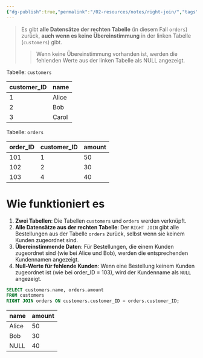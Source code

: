 ```yaml
---
{"dg-publish":true,"permalink":"/02-resources/notes/right-join/","tags":["datenbank","code/SQL"]}
---
```


>Es gibt **alle Datensätze der rechten Tabelle** (in diesem Fall `orders`) zurück, **auch wenn es keine Übereinstimmung** in der linken Tabelle (`customers`) gibt. 
>>Wenn keine Übereinstimmung vorhanden ist, werden die fehlenden Werte aus der linken Tabelle als NULL angezeigt.

Tabelle: `customers` 

|customer_ID|name|
|---|---|
|1|Alice|
|2|Bob|
|3|Carol|

Tabelle: `orders` 

|order_ID|customer_ID|amount|
|---|---|---|
|101|1|50|
|102|2|30|
|103|4|40|

# Wie funktioniert es

1. **Zwei Tabellen**: Die Tabellen `customers` und `orders` werden verknüpft.
2. **Alle Datensätze aus der rechten Tabelle**: Der `RIGHT JOIN` gibt alle Bestellungen aus der Tabelle `orders` zurück, selbst wenn sie keinem Kunden zugeordnet sind.
3. **Übereinstimmende Daten**: Für Bestellungen, die einem Kunden zugeordnet sind (wie bei Alice und Bob), werden die entsprechenden Kundennamen angezeigt.
4. **Null-Werte für fehlende Kunden**: Wenn eine Bestellung keinem Kunden zugeordnet ist (wie bei order_ID = 103), wird der Kundenname als `NULL` angezeigt.

```sql
SELECT customers.name, orders.amount
FROM customers
RIGHT JOIN orders ON customers.customer_ID = orders.customer_ID;
```

| name  | amount |
| ----- | ------ |
| Alice | 50     |
| Bob   | 30     |
| NULL  | 40     |
